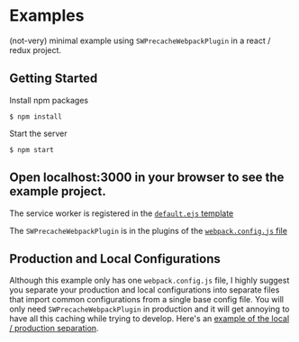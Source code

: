 Examples
===============================
(not-very) minimal example using `SWPrecacheWebpackPlugin` in a react / redux project.


Getting Started
---------------

Install npm packages

    $ npm install

Start the server

    $ npm start

Open __localhost:3000__ in your browser to see the example project.
---------------------------------

The service worker is registered in the [`default.ejs` template](/examples/src/templates/default.ejs)

The `SWPrecacheWebpackPlugin` is in the plugins of the [`webpack.config.js` file](/examples/webpack.config.js)


Production and Local Configurations
-----------------------------------
Although this example only has one `webpack.config.js` file, I highly suggest you separate your production and local configurations into separate files that import common configurations from a single base config file. You will only need `SWPrecacheWebpackPlugin` in production and it will get annoying to have all this caching while trying to develop. Here's an [example of the local / production separation][webpack-config].



[webpack-config]: https://github.com/hzdg/cookiecutter-webpack
